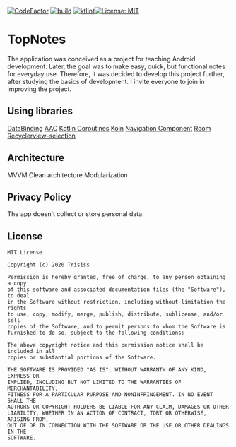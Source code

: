 [![CodeFactor](https://www.codefactor.io/repository/github/trisiss/topnotes/badge)](https://www.codefactor.io/repository/github/trisiss/topnotes) [![build](https://github.com/Trisiss/TopNotes/actions/workflows/build-android.yml/badge.svg)](https://github.com/Trisiss/TopNotes/actions/workflows/build-android.yml) [![ktlint](https://img.shields.io/badge/code%20style-%E2%9D%A4-FF4081.svg)](https://ktlint.github.io/)[![License: MIT](https://img.shields.io/badge/License-MIT-yellow.svg)](https://opensource.org/licenses/MIT)
# TopNotes

The application was conceived as a project for teaching Android development. Later, the goal was to make easy, quick, but functional notes for everyday use. Therefore, it was decided to develop this project further, after studying the basics of development. I invite everyone to join in improving the project.

## Using libraries
[DataBinding](https://developer.android.com/topic/libraries/data-binding)
[AAC](https://developer.android.com/topic/architecture)
[Kotlin Coroutines](https://kotlinlang.org/docs/coroutines-overview.html)
[Koin](https://insert-koin.io/)
[Navigation Component](https://developer.android.com/guide/navigation/navigation-getting-started)
[Room](https://developer.android.com/training/data-storage/room)
[Recyclerview-selection](https://developer.android.com/reference/androidx/recyclerview/selection/package-summary)

## Architecture
MVVM
Clean architecture
Modularization

## Privacy Policy
The app doesn't collect or store personal data.

## License

	MIT License

	Copyright (c) 2020 Trisiss

	Permission is hereby granted, free of charge, to any person obtaining a copy
	of this software and associated documentation files (the "Software"), to deal
	in the Software without restriction, including without limitation the rights
	to use, copy, modify, merge, publish, distribute, sublicense, and/or sell
	copies of the Software, and to permit persons to whom the Software is
	furnished to do so, subject to the following conditions:

	The above copyright notice and this permission notice shall be included in all
	copies or substantial portions of the Software.

	THE SOFTWARE IS PROVIDED "AS IS", WITHOUT WARRANTY OF ANY KIND, EXPRESS OR
	IMPLIED, INCLUDING BUT NOT LIMITED TO THE WARRANTIES OF MERCHANTABILITY,
	FITNESS FOR A PARTICULAR PURPOSE AND NONINFRINGEMENT. IN NO EVENT SHALL THE
	AUTHORS OR COPYRIGHT HOLDERS BE LIABLE FOR ANY CLAIM, DAMAGES OR OTHER
	LIABILITY, WHETHER IN AN ACTION OF CONTRACT, TORT OR OTHERWISE, ARISING FROM,
	OUT OF OR IN CONNECTION WITH THE SOFTWARE OR THE USE OR OTHER DEALINGS IN THE
	SOFTWARE.

